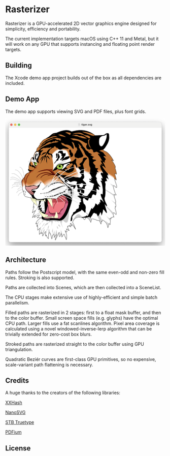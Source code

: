 Rasterizer
========

Rasterizer is a GPU-accelerated 2D vector graphics engine designed for simplicity, efficiency and portability. 

The current implementation targets macOS using C++ 11 and Metal, but it will work on any GPU that supports instancing and floating point render targets.


Building
--------

The Xcode demo app project builds out of the box as all dependencies are included. 


Demo App
-------

The demo app supports viewing SVG and PDF files, plus font grids.

![image](https://github.com/mindbrix/Rasterizer/blob/master/Screenshot.png)


Architecture
--------

Paths follow the Postscript model, with the same even-odd and non-zero fill rules. Stroking is also supported.

Paths are collected into Scenes, which are then collected into a SceneList.

The CPU stages make extensive use of highly-efficient and simple batch parallelism.

Filled paths are rasterized in 2 stages: first to a float mask buffer, and then to the color buffer. Small screen space fills (e.g. glyphs) have the optimal CPU path. Larger fills use a fat scanlines algorithm. Pixel area coverage is calculated using a novel windowed-inverse-lerp algorithm that can be trivially extended for zero-cost box blurs.

Stroked paths are rasterized straight to the color buffer using GPU triangulation.

Quadratic Beziér curves are first-class GPU primitives, so no expensive, scale-variant path flattening is necessary.


Credits
------

A huge thanks to the creators of the following libraries:

[XXHash](https://xxhash.com)

[NanoSVG](https://github.com/memononen/nanosvg)

[STB Truetype](https://github.com/nothings/stb)

[PDFium](https://pdfium.googlesource.com/pdfium/)


License
-------



